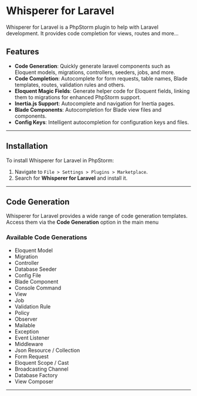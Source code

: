 # Whisperer for Laravel

Whisperer for Laravel is a PhpStorm plugin to help with Laravel development. It provides code completion for views, routes and more...

## Features

- **Code Generation**: Quickly generate laravel components such as Eloquent models, migrations, controllers, seeders, jobs, and more.
- **Code Completion**: Autocomplete for form requests, table names, Blade templates, routes, validation rules and others.
- **Eloquent Magic Fields**: Generate helper code for Eloquent fields, linking them to migrations for enhanced PhpStorm support.
- **Inertia.js Support**: Autocomplete and navigation for Inertia pages.
- **Blade Components**: Autocompletion for Blade view files and components.
- **Config Keys**: Intelligent autocompletion for configuration keys and files.

---

## Installation

To install Whisperer for Laravel in PhpStorm:
1. Navigate to `File > Settings > Plugins > Marketplace`.
2. Search for **Whisperer for Laravel** and install it.

---

## Code Generation

Whisperer for Laravel provides a wide range of code generation templates. Access them via the **Code Generation** option in the main menu

### Available Code Generations

- Eloquent Model
- Migration
- Controller
- Database Seeder
- Config File
- Blade Component
- Console Command
- View
- Job
- Validation Rule
- Policy
- Observer
- Mailable
- Exception
- Event Listener
- Middleware
- Json Resource / Collection
- Form Request
- Eloquent Scope / Cast
- Broadcasting Channel
- Database Factory
- View Composer

---

